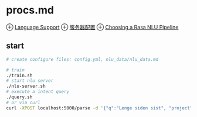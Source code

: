 # procs.md
⊕ [Language Support](https://rasa.com/docs/nlu/0.13.8/languages/)
⊕ [服务器配置](https://rasa.com/docs/nlu/0.13.8/config/#section-configuration)
⊕ [Choosing a Rasa NLU Pipeline](https://rasa.com/docs/nlu/0.13.8/choosing_pipeline/#choosing-pipeline)

## start
```sh
# create configure files: config.yml, nlu_data/nlu_data.md

# train
./train.sh
# start nlu server
./nlu-server.sh
# execute a intent query
./query.sh 
# or via curl
curl -XPOST localhost:5000/parse -d '{"q":"Lenge siden sist", "project":"norwegian"}'
```

